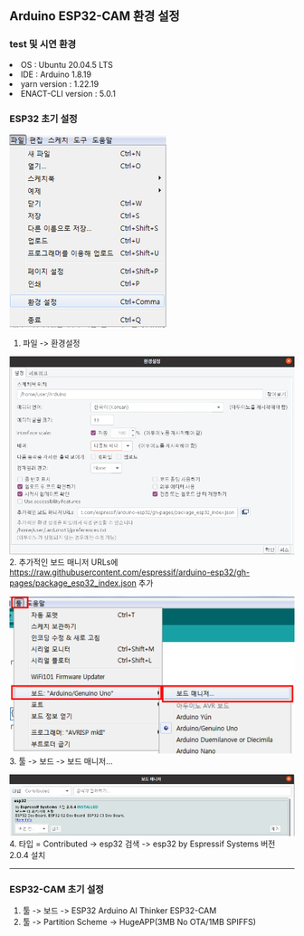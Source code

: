 ## Arduino ESP32-CAM 환경 설정
### test 및 시연 환경
<li>OS : Ubuntu 20.04.5 LTS</li>
<li>IDE : Arduino 1.8.19</li>
<li>yarn version : 1.22.19</li>
<li>ENACT-CLI version : 5.0.1</li>

### ESP32 초기 설정

![환경 설정](settings.png)
<br/>
1. 파일 -> 환경설정

![추가적인 보드 매니저 URLs](managers.png)
<br/>
2. 추가적인 보드 매니저 URLs에 https://raw.githubusercontent.com/espressif/arduino-esp32/gh-pages/package_esp32_index.json 추가

![보드 매니저](boardmanager.png)
<br/>
3. 툴 -> 보드 -> 보드 매니저...

![esp32 install](esp32.png)
<br/>
4. 타입 = Contributed -> esp32 검색 -> esp32 by Espressif Systems 버전 2.0.4 설치

--- 
### ESP32-CAM 초기 설정
1. 툴 -> 보드 -> ESP32 Arduino AI Thinker ESP32-CAM
2. 툴 -> Partition Scheme -> HugeAPP(3MB No OTA/1MB SPIFFS)
